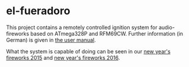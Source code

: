 # el-fueradoro

This project contains a remotely controlled ignition system for audio-fireworks based on ATmega328P and RFM69CW.
Further information (in German) is given in [the user manual](../../tree/master/Manual/fueradoro.pdf).

What the system is capable of doing can be seen in our [new year's fireworks 2015](https://vimeo.com/116115628) and [new year's fireworks 2016](https://vimeo.com/150594996).
